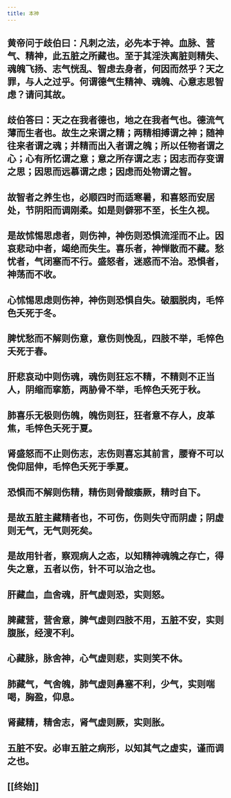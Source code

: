 ```yaml
---
title: 本神
---
```


## 黄帝问于歧伯曰：凡刺之法，必先本于神。血脉、营气、精神，此五脏之所藏也。至于其淫泆离脏则精失、魂魄飞扬、志气恍乱、智虑去身者，何因而然乎？天之罪，与人之过乎。何谓德气生精神、魂魄、心意志思智虑？请问其故。
## 歧伯答曰：天之在我者德也，地之在我者气也。德流气薄而生者也。故生之来谓之精；两精相搏谓之神；随神往来者谓之魂；并精而出入者谓之魄；所以任物者谓之心；心有所忆谓之意；意之所存谓之志；因志而存变谓之思；因思而远慕谓之虑；因虑而处物谓之智。
## 故智者之养生也，必顺四时而适寒暑，和喜怒而安居处，节阴阳而调刚柔。如是则僻邪不至，长生久视。
## 是故怵惕思虑者，则伤神，神伤则恐惧流淫而不止。因哀悲动中者，竭绝而失生。喜乐者，神惮散而不藏。愁忧者，气闭塞而不行。盛怒者，迷惑而不治。恐惧者，神荡而不收。
## 心怵惕思虑则伤神，神伤则恐惧自失。破胭脱肉，毛悴色夭死于冬。
## 脾忧愁而不解则伤意，意伤则悗乱，四肢不举，毛悴色夭死于春。
## 肝悲哀动中则伤魂，魂伤则狂忘不精，不精则不正当人，阴缩而挛筋，两胁骨不举，毛悴色夭死于秋。
## 肺喜乐无极则伤魄，魄伤则狂，狂者意不存人，皮革焦，毛悴色夭死于夏。
## 肾盛怒而不止则伤志，志伤则喜忘其前言，腰脊不可以俛仰屈伸，毛悴色夭死于季夏。
## 恐惧而不解则伤精，精伤则骨酸痿厥，精时自下。
## 是故五脏主藏精者也，不可伤，伤则失守而阴虚；阴虚则无气，无气则死矣。
## 是故用针者，察观病人之态，以知精神魂魄之存亡，得失之意，五者以伤，针不可以治之也。
## 肝藏血，血舍魂，肝气虚则恐，实则怒。
## 脾藏营，营舍意，脾气虚则四肢不用，五脏不安，实则腹胀，经溲不利。
## 心藏脉，脉舍神，心气虚则悲，实则笑不休。
## 肺藏气，气舍魄，肺气虚则鼻塞不利，少气，实则喘喝，胸盈，仰息。
## 肾藏精，精舍志，肾气虚则厥，实则胀。
## 五脏不安。必审五脏之病形，以知其气之虚实，谨而调之也。
## [[终始]]
